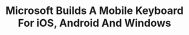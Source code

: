 ---
categories: all_articles
provider_display: techcrunch.com
provider_name: techcrunch.com
favicon_url: http://s0.wp.com/wp-content/themes/vip/techcrunch-2013/assets/images/favicon.ico?m=1381204869g
title: Microsoft Builds A Mobile Keyboard For iOS, Android And Windows
published: 2014-09-18
source: http://techcrunch.com/2014/09/16/microsoft-builds-a-mobile-keyboard-for-ios-android-and-windows/
thumbnail: https://i0.wp.com/tctechcrunch2011.files.wordpress.com/2014/09/screen-shot-2014-09-16-at-8-27-07-am.png?fit=440%2C330
---